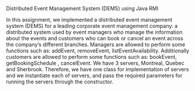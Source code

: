 Distributed Event Management System (DEMS) using Java RMI

In this assignment, we implemented a distributed event management system (DEMS) for a leading corporate event management company: a distributed system used by event managers who manage the information about the events and customers who can book or cancel an event across the company’s different branches.
Managers are allowed to perform some functions such as: addEvent, removeEvent, listEventAvailability.
Additionally customers are allowed to perform some functions such as: bookEvent, getBookingSchedule , cancelEvent.
We have 3 servers, Montreal, Quebec and Sherbrook. Therefore, we have one class for implementation of servers and we instantiate each of servers, and pass the required parameters for running the servers through the constructor.